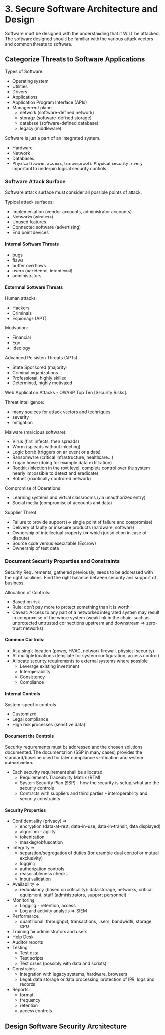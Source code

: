 # 3. Secure Software Architecture and Design

Software must be designed with the understanding that it WILL be attacked.
The software designed should be familiar with the various attack vectors and common threats to software.

## Categorize Threats to Software Applications

Types of Software:
* Operating system
* Utilities
* Drivers
* Applications
* Application Program Interface (APIs)
* Management plane
  * network (software-defined network)
  * storage (software-defined storage)
  * database (software-defined database)
  * legacy (middleware)

Software is just a part of an integrated system.
* Hardware
* Network
* Databases
* Physical (power, access, tamperproof). Physical security is very important to underpin logical security controls.

### Software Attack Surface
Software attack surface must consider all possible points of attack.

Typical attack surfaces:
* Implementation (vendor accounts, administrator accounts)
* Networks (wireless)
* Unused features
* Connected software (advertising)
* End point devices

#### Internal Software Threats 
* bugs
* flaws
* buffer overflows
* users (accidental, intentional)
* administrators

#### Externnal Software Threats
Human attacks:
* Hackers
* Criminals
* Espionage (APT)

Motivation:
* Financial
* Ego
* Ideology

Advanced Persisten Threats (APTs)
* State Sponsored (majority)
* Criminal organizations
* Professional, highly skilled
* Determined, highly motivated

Web Application Attacks - OWASP Top Ten \[Security Risks\].

Threat Intelligence:
* many sources for attack vectors and techniques
* severity
* mitigation

Malware (malicious software):
* Virus (first infects, then spreads)
* Worm (spreads without infecting)
* Logic bomb (triggers on an event or a date)
* Ransomware (critical infrastructure, healthcare...)
* Trojan horse (doing for example data exfiltration)
* Rootkit (infection in the root level, complete control over the system nearly impossible to detect and eradicate)
* Botnet (robotically controlled network)

Compromise of Operations
* Learning systems and virtual classrooms (via unauthorized entry)
* Social media (compromise of accounts and data)

Supplier Threat
* Failure to provide support (=> single point of failure and compromise)
* Delivery of faulty or insecure products (hardware, software)
* Ownership of intellectual property (=> which jurisdiction in case of dispute)
* Source code versus executable (Escrow)
* Ownership of test data


### Document Security Properties and Constraints

Security Requirements, gathered previously, needs to be addressed with the right solutions. Find the right balance between security and support of business.

Allocation of Controls:
* Based on risk
* Rule: don't pay more to protect something than it is worth
* Caveat: Access to any part of a networked integrated system may result in compromise of the whole system (weak link in the chain, such as unprotected untrusted connections upstream and downstream => zero-trust networks)

#### Common Controls:
* At a single location (power, HVAC, network firewall, physical security)
* At multiple locations (template for system configuration, access control)
* Allocate security requirements to external systems where possible
  * Leverage existing investment
  * Interoperability
  * Consistency
  * Compliance

#### Internal Controls
System-specific controls
* Customized
* Legal compliance
* High risk processes (sensitive data)

#### Document the Controls
Security requirements must be addressed and the chosen solutions documented. The documentation (SSP in many cases) provides the standard/baseline used for later compliance verification and system authorization.

* Each security requirement shall be allocated
  * Requirements Traceability Matrix (RTM)
  * System Security Plan (SSP) - how the security is setup, what are the security controls
  * Contracts with suppliers and third parties - interoperability and security constraints

#### Security Properties
* Confidentiality (privacy) =>
  * encryption (data-at-rest, data-in-use, data-in-transit, data displayed)
  * algorithm - agility
  * tokenization
  * masking/obfuscation
* Integrity =>
  * separation/segregation of duties (for example dual control or mutual exclusivity)
  * logging
  * authorization controls
  * reasonableness checks
  * input validation
* Availability =>
  * redundancy (based on criticality): data storage, networks, critical equipment, staff (administrators, support personnel)
* Monitoring
  * Logging - retention, access
  * Log and activity analysis => SIEM
* Performance
  * quantitional: throughput, transactions, users, bandwidth, storage, CPU
* Training for administrators and users
* Help Desk
* Auditor reports
* Testing
  * Test data
  * Test scripts
  * Test cases (possibly with data and scripts)
* Constraints:
  * Integration with legacy systems, hardware, browsers
  * Legal: data storage or data processing, protection of IPR, logs and records
* Reports:
  * format
  * frequency
  * retention
  * access controls







## Design Software Security Architecture
